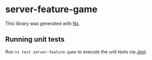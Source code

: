 # server-feature-game

This library was generated with [Nx](https://nx.dev).

## Running unit tests

Run `nx test server-feature-game` to execute the unit tests via [Jest](https://jestjs.io).
